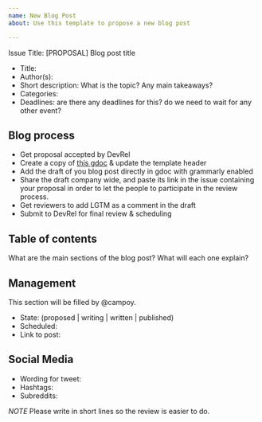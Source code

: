 ```yaml
---
name: New Blog Post
about: Use this template to propose a new blog post

---
```


Issue Title: [PROPOSAL] Blog post title

* Title:
* Author(s):
* Short description: What is the topic? Any main takeaways?
* Categories:
* Deadlines: are there any deadlines for this? do we need to wait for any other event?

## Blog process

- Get proposal accepted by DevRel
- Create a copy of [this gdoc](https://docs.google.com/document/d/1BxhHlkxytm-xCDVy4vRkdyjqwe9w7pIWoauaLpMMreE/edit#heading=h.rujpt9lvqbj8) & update the template header 
- Add the draft of you blog post directly in gdoc with grammarly enabled
- Share the draft company wide, and paste its link in the issue containing your proposal in order to let the people to participate in the review process.
- Get reviewers to add LGTM as a comment in the draft
- Submit to DevRel for final review & scheduling

## Table of contents

What are the main sections of the blog post? What will each one explain?

## Management

This section will be filled by @campoy.

* State: (proposed | writing | written | published)
* Scheduled:
* Link to post:

## Social Media

* Wording for tweet:
* Hashtags:
* Subreddits:

*NOTE* Please write in short lines so the review is easier to do.

